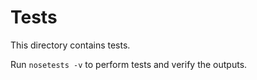Tests
=====

This directory contains tests.

Run ``nosetests -v`` to perform tests and verify the outputs.